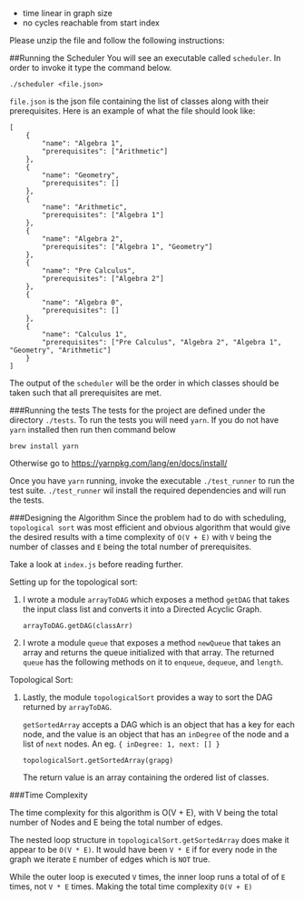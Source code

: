 - time linear in graph size
- no cycles reachable from start index

Please unzip the file and follow the following instructions:

##Running the Scheduler
You will see an executable called `scheduler`. In order to invoke it type the command below.
```
./scheduler <file.json>
```
`file.json` is the json file containing the list of classes along with their prerequisites. Here is an example of what the file should look like:
```
[
    {
        "name": "Algebra 1",
        "prerequisites": ["Arithmetic"]
    },
    {
        "name": "Geometry",
        "prerequisites": []
    },
    {
        "name": "Arithmetic",
        "prerequisites": ["Algebra 1"]
    },
    {
        "name": "Algebra 2",
        "prerequisites": ["Algebra 1", "Geometry"]
    },
    {
        "name": "Pre Calculus",
        "prerequisites": ["Algebra 2"]
    },
    {
        "name": "Algebra 0",
        "prerequisites": []
    },
    {
        "name": "Calculus 1",
        "prerequisites": ["Pre Calculus", "Algebra 2", "Algebra 1", "Geometry", "Arithmetic"]
    }
]
```

The output of the `scheduler` will be the order in which classes should be taken such that all prerequisites are met.


###Running the tests
The tests for the project are defined under the directory `./tests`. To run the tests you will need `yarn`. If you do not have `yarn` installed then run then command below
```
brew install yarn
```
Otherwise go to https://yarnpkg.com/lang/en/docs/install/

Once you have `yarn` running, invoke the executable `./test_runner` to run the test suite. `./test_runner` wil install the required dependencies and will run the tests.

###Designing the Algorithm
Since the problem had to do with scheduling, `topological sort` was most efficient and obvious algorithm that would give the desired results with a time complexity of `O(V + E)` with `V` being the number of classes and `E` being the total number of prerequisites.

Take a look at `index.js` before reading further. 

Setting up for the topological sort:
1. I wrote a module `arrayToDAG` which exposes a method `getDAG` that takes the input class list and converts it into a Directed Acyclic Graph.
    ```
    arrayToDAG.getDAG(classArr)
    ```
2. I wrote a module `queue` that exposes a method `newQueue` that takes an array and returns the queue initialized with that array. The returned `queue` has the following methods on it to `enqueue`, `dequeue`, and `length`.


Topological Sort:
1. Lastly, the module `topologicalSort` provides a way to sort the DAG returned by `arrayToDAG`.

   `getSortedArray` accepts a DAG which is an object that has a key for each node, and the value is an object that has an `inDegree` of the node and a list of `next` nodes. An eg. `{ inDegree: 1, next: [] }`
    ```
    topologicalSort.getSortedArray(grapg)    
    ```
    The return value is an array containing the ordered list of classes.
    
    
###Time Complexity

The time complexity for this algorithm is O(V + E), with V being the total number of Nodes and E being the total number of edges.


The nested loop structure in `topologicalSort.getSortedArray` does make it appear to be `O(V * E)`. It would have been `V * E` if for every node in the graph we iterate `E` number of edges which is `NOT` true. 

While the outer loop is executed `V` times, the inner loop runs a total of of `E` times, not `V * E` times. Making the total time complexity `O(V + E)` 